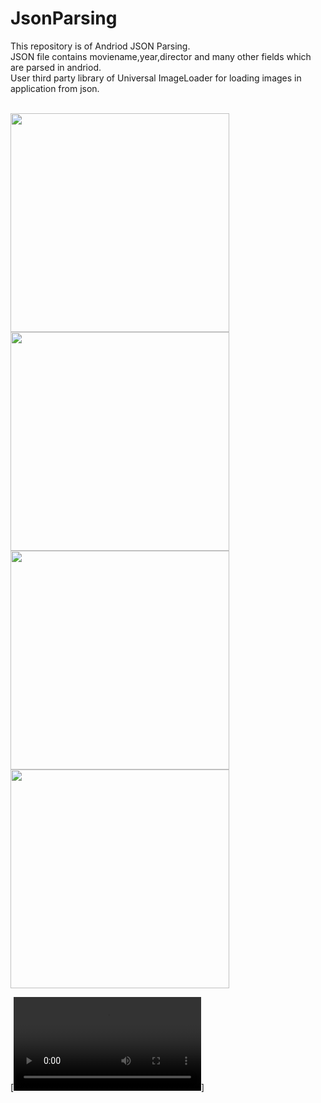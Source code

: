 # JsonParsing

This repository is of Andriod JSON Parsing.</br>
JSON file contains moviename,year,director and many other fields which are parsed in andriod.</br>
User third party library of Universal ImageLoader for loading images in application from json.</br>

 </br>
 <image height ="350" src = "https://github.com/kru123/JsonParsing/blob/master/json1.png"/></hr><image height ="350" src = "https://github.com/kru123/JsonParsing/blob/master/json2.png"/>
 </hr><image height ="350" src = "https://github.com/kru123/JsonParsing/blob/master/json3.png"/>
  </hr><image height ="350" src = "https://github.com/kru123/JsonParsing/blob/master/json4.png"/>
 </br>
 
[![Watch the video](https://github.com/kru123/JsonParsing/blob/master/json.mp4)]
